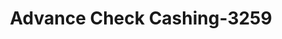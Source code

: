 ---
f_zip-code: 32068
f_state-code: FL
title: Advance Check Cashing-3259
f_phone: 904-282-8765
f_city-only: Middleburg
f_address: 2557 Blanding Boulevard Middleburg
f_location-unique-id: '3259'
slug: advance-check-cashing-3259
updated-on: '2024-05-30T13:46:58.046Z'
created-on: '2024-05-30T13:36:59.803Z'
published-on: '2024-05-30T13:54:32.469Z'
f_city-state: cms/city/middleburg-fl.md
f_company: cms/company/advance-check-cashing.md
f_state: cms/state/florida.md
layout: '[payday-loan].html'
tags: payday-loan
---